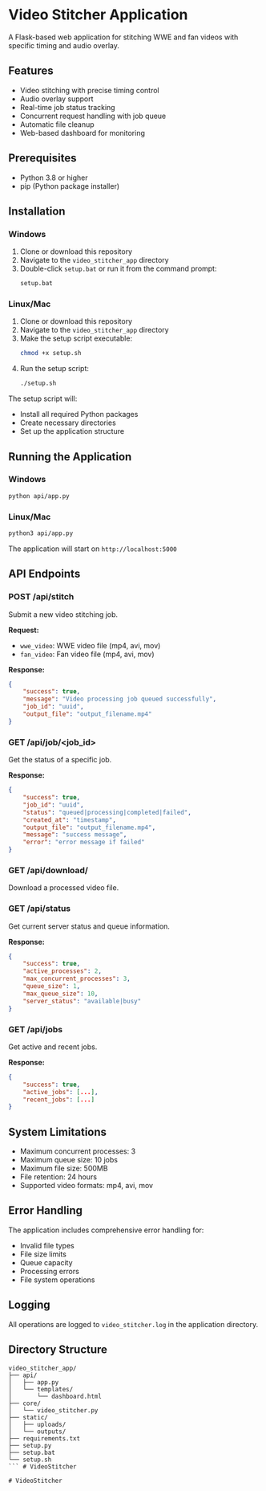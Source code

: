 # Video Stitcher Application

A Flask-based web application for stitching WWE and fan videos with specific timing and audio overlay.

## Features

- Video stitching with precise timing control
- Audio overlay support
- Real-time job status tracking
- Concurrent request handling with job queue
- Automatic file cleanup
- Web-based dashboard for monitoring

## Prerequisites

- Python 3.8 or higher
- pip (Python package installer)

## Installation

### Windows

1. Clone or download this repository
2. Navigate to the `video_stitcher_app` directory
3. Double-click `setup.bat` or run it from the command prompt:
   ```bash
   setup.bat
   ```

### Linux/Mac

1. Clone or download this repository
2. Navigate to the `video_stitcher_app` directory
3. Make the setup script executable:
   ```bash
   chmod +x setup.sh
   ```
4. Run the setup script:
   ```bash
   ./setup.sh
   ```

The setup script will:
- Install all required Python packages
- Create necessary directories
- Set up the application structure

## Running the Application

### Windows
```bash
python api/app.py
```

### Linux/Mac
```bash
python3 api/app.py
```

The application will start on `http://localhost:5000`

## API Endpoints

### POST /api/stitch
Submit a new video stitching job.

**Request:**
- `wwe_video`: WWE video file (mp4, avi, mov)
- `fan_video`: Fan video file (mp4, avi, mov)

**Response:**
```json
{
    "success": true,
    "message": "Video processing job queued successfully",
    "job_id": "uuid",
    "output_file": "output_filename.mp4"
}
```

### GET /api/job/<job_id>
Get the status of a specific job.

**Response:**
```json
{
    "success": true,
    "job_id": "uuid",
    "status": "queued|processing|completed|failed",
    "created_at": "timestamp",
    "output_file": "output_filename.mp4",
    "message": "success message",
    "error": "error message if failed"
}
```

### GET /api/download/<filename>
Download a processed video file.

### GET /api/status
Get current server status and queue information.

**Response:**
```json
{
    "success": true,
    "active_processes": 2,
    "max_concurrent_processes": 3,
    "queue_size": 1,
    "max_queue_size": 10,
    "server_status": "available|busy"
}
```

### GET /api/jobs
Get active and recent jobs.

**Response:**
```json
{
    "success": true,
    "active_jobs": [...],
    "recent_jobs": [...]
}
```

## System Limitations

- Maximum concurrent processes: 3
- Maximum queue size: 10 jobs
- Maximum file size: 500MB
- File retention: 24 hours
- Supported video formats: mp4, avi, mov

## Error Handling

The application includes comprehensive error handling for:
- Invalid file types
- File size limits
- Queue capacity
- Processing errors
- File system operations

## Logging

All operations are logged to `video_stitcher.log` in the application directory.

## Directory Structure

```
video_stitcher_app/
├── api/
│   ├── app.py
│   └── templates/
│       └── dashboard.html
├── core/
│   └── video_stitcher.py
├── static/
│   ├── uploads/
│   └── outputs/
├── requirements.txt
├── setup.py
├── setup.bat
└── setup.sh
``` #   V i d e o S t i t c h e r  
 #   V i d e o S t i t c h e r  
 